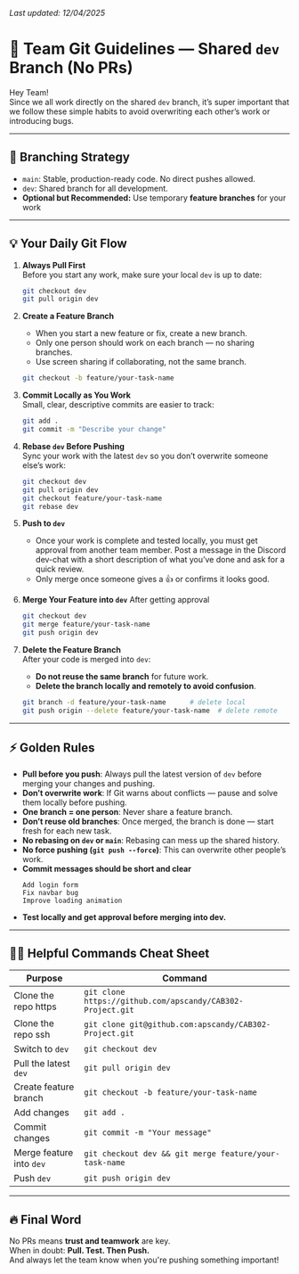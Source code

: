 _Last updated: 12/04/2025_

# 🚀 Team Git Guidelines — Shared `dev` Branch (No PRs)

Hey Team!  
Since we all work directly on the shared `dev` branch, it’s super important that we follow these simple habits to avoid overwriting each other’s work or introducing bugs.

---

## 🌳 Branching Strategy

- `main`: Stable, production-ready code. No direct pushes allowed.
- `dev`: Shared branch for all development.
- **Optional but Recommended:** Use temporary **feature branches** for your work

---

## 💡 Your Daily Git Flow

1. **Always Pull First**  
   Before you start any work, make sure your local `dev` is up to date:
   ```bash
   git checkout dev
   git pull origin dev
   ```

2. **Create a Feature Branch**
    - When you start a new feature or fix, create a new branch.
    - Only one person should work on each branch — no sharing branches.
    - Use screen sharing if collaborating, not the same branch.
   ```bash
   git checkout -b feature/your-task-name
   ```

3. **Commit Locally as You Work**  
   Small, clear, descriptive commits are easier to track:
   ```bash
   git add .
   git commit -m "Describe your change"
   ```

4. **Rebase `dev` Before Pushing**  
   Sync your work with the latest `dev` so you don’t overwrite someone else’s work:
   ```bash
   git checkout dev
   git pull origin dev
   git checkout feature/your-task-name
   git rebase dev
   ```

5. **Push to `dev`**
    - Once your work is complete and tested locally, you must get approval from another team member. Post a message in the Discord dev-chat with a short description of what you’ve done and ask for a quick review.
    - Only merge once someone gives a 👍 or confirms it looks good.


6. **Merge Your Feature into `dev`**
   After getting approval
    ```bash
    git checkout dev
    git merge feature/your-task-name
    git push origin dev
    ```

7. **Delete the Feature Branch**  
   After your code is merged into `dev`:
    - **Do not reuse the same branch** for future work.
    - **Delete the branch locally and remotely to avoid confusion**.
   ```bash
   git branch -d feature/your-task-name      # delete local
   git push origin --delete feature/your-task-name  # delete remote
   ```


---

## ⚡ Golden Rules

- **Pull before you push**: Always pull the latest version of `dev` before merging your changes and pushing.
- **Don’t overwrite work**: If Git warns about conflicts — pause and solve them locally before pushing.
- **One branch = one person**: Never share a feature branch.
- **Don’t reuse old branches**: Once merged, the branch is done — start fresh for each new task.
- **No rebasing on `dev` or `main`**: Rebasing can mess up the shared history.
- **No force pushing (`git push --force`)**: This can overwrite other people’s work.
- **Commit messages should be short and clear**
   ```
   Add login form
   Fix navbar bug
   Improve loading animation
   ```
- **Test locally and get approval before merging into dev.**

---

## 🧑‍🏫 Helpful Commands Cheat Sheet

| Purpose                  | Command                                                    |
|--------------------------|------------------------------------------------------------|
| Clone the repo https     | `git clone https://github.com/apscandy/CAB302-Project.git` |
| Clone the repo ssh       | `git clone git@github.com:apscandy/CAB302-Project.git`     |
| Switch to `dev`          | `git checkout dev`                                         |
| Pull the latest `dev`    | `git pull origin dev`                                      |
| Create feature branch    | `git checkout -b feature/your-task-name`                   |
| Add changes              | `git add .`                                                |
| Commit changes           | `git commit -m "Your message"`                             |
| Merge feature into `dev` | `git checkout dev && git merge feature/your-task-name`     |
| Push `dev`               | `git push origin dev`                                      |

---

## 🔥 Final Word

No PRs means **trust and teamwork** are key.  
When in doubt: **Pull. Test. Then Push.**  
And always let the team know when you're pushing something important!

